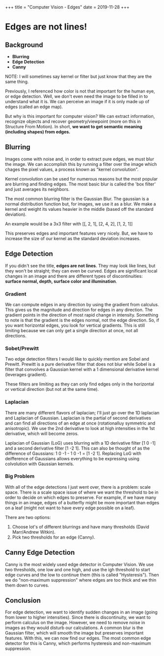 +++
title = "Computer Vision - Edges"
date = 2019-11-28
+++

# Edges are not lines!

## Background

- **Blurring**
- **Edge Detection**
- **Canny**

NOTE: I will sometimes say kernel or filter but just know that they are the same thing.

Previously, I referenced how color is not that important for the human eye, or edge detection. Well, we don't even need the image to be filled in to understand what it is. We can perceive an image if it is only made up of edges (called an edge map).

But why is this important for computer vision? We can extract information, recognize objects and recover geometry/viewpoint (more on this in Structure From Motion). In short, **we want to get semantic meaning (including shapes) from edges.**

## Blurring

Images come with noise and, in order to extract pure edges, we must blur the image. We can accomplish this by running a filter over the image which chages the pixel values, a process known as "kernel convolution".

Kernel convolution can be used for numerous reasons but the most popular are blurring and finding edges. The most basic blur is called the 'box filter' and just averages its neighbors.

The most common blurring filter is the Gaussian Blur. The gaussian is a normal distribution function but, for images, we use it as a blur. We make a kernel and weight its values heavier in the middle (based off the standard deviation).

An example would be a 3x3 filter with [[, 2, 1], [2, 4, 2], [1, 2, 1]]

This preserves edges and important features very nicely. But, we have to increase the size of our kernel as the standard deviation increases.

## Edge Detection

If you didn't see the title, **edges are not lines**. They may look like lines, but they won't be straight; they can even be curved. Edges are significant local changes in an image and there are different types of discontinuities: **surface normal, depth, surface color and illumination**.

### Gradient

We can compute edges in any direction by using the gradient from calculus. This gives us the magnitude and direction for edges in any direction. The gradient points in the direction of most rapid change in intensity. Something to note is that the gradient is the edges normal, not the edge direction. So, if you want horizontal edges, you look for vertical gradients. This is still limiting because we can only get a single direction at once, not all directions.

### Sobet/Prewitt

Two edge detection filters I would like to quickly mention are Sobel and Prewitt. Prewitt is a pure derivative filter that does not blur while Sobel is a filter that convolves a Gaussian kernel with a 1 dimensional derivative kernel (leverages gradient).

These filters are limiting as they can only find edges only in the horizontal or vertical direction (but not at the same time).

### Laplacian

There are many different flavors of laplacian; I'll just go over the 1D laplacian and Laplacian of Gaussian. Laplacian is the partial of second derivatives and can find all directions of an edge at once (rotationalluy symmetric and anisotropic). We use the 2nd derivative to look at high intensities in the 1st derivative, which will become zeros.

Laplacian of Gaussian (LoG) uses blurring with a 1D derivative filter [1 0 -1] and a second derivative filter [1 -2 1]. This can also be thought of as the difference of Gaussians: 1 0 -1 - 1 0 -1 = [1 -2 1]. Replacing LoG with deifference of Gaussians allows everything to be expressing using colvolution with Gaussian kernels.

### Big Problem

With all of the edge detections I just went over, there is a problem: scale space. There is a scale space issue of where we want the threshold to be in order to decide on which edges to preserve. For example, if we have many things in an image, edges of a butterfly might be more important than edges on a leaf (might not want to have every edge possible on a leaf).

There are two options:

1. Choose lot's of different blurrings and have many thresholds (David Marr/Andrew Witkin).
1. Pick two thresholds for an edge (Canny).

## Canny Edge Detection

Canny is the most widely used edge detector in Computer Vision. We use two thresholds, one low and one high, and use the igh threshold to start edge curves and the low to continue them (this is called "Hysteresis"). Then we do "non-maximum suppression" where edges are too thick and we thin them down to curves.

## Conclusion

For edge detection, we want to identify sudden changes in an image (going from lower to higher intensities). Since there is discontinuity, we want to perform calculus on the image. However, we need to remove noise in images as they would disturb our calculations. A common blur is the Gaussian filter, which will smooth the image but preserves important features. With this, we can now find our edges. The most common edge detector for this is Canny, which performs hysteresis and non-maximum suppression.
